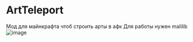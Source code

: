 # ArtTeleport
Мод для майнкрафта чтоб строить арты в афк
Для работы нужен malilib  
![image](https://user-images.githubusercontent.com/68079109/204161532-b54e83b8-6128-4564-8b11-4a49a1866cdf.png)
